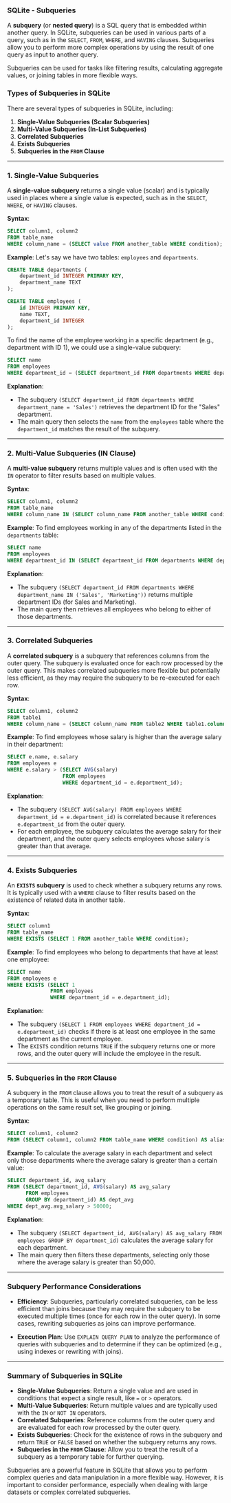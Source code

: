 ### SQLite - Subqueries

A **subquery** (or **nested query**) is a SQL query that is embedded within another query. In SQLite, subqueries can be used in various parts of a query, such as in the `SELECT`, `FROM`, `WHERE`, and `HAVING` clauses. Subqueries allow you to perform more complex operations by using the result of one query as input to another query.

Subqueries can be used for tasks like filtering results, calculating aggregate values, or joining tables in more flexible ways.

### Types of Subqueries in SQLite

There are several types of subqueries in SQLite, including:

1. **Single-Value Subqueries (Scalar Subqueries)**
2. **Multi-Value Subqueries (In-List Subqueries)**
3. **Correlated Subqueries**
4. **Exists Subqueries**
5. **Subqueries in the `FROM` Clause**

---

### 1. **Single-Value Subqueries**

A **single-value subquery** returns a single value (scalar) and is typically used in places where a single value is expected, such as in the `SELECT`, `WHERE`, or `HAVING` clauses.

**Syntax**:
```sql
SELECT column1, column2
FROM table_name
WHERE column_name = (SELECT value FROM another_table WHERE condition);
```

**Example**:
Let's say we have two tables: `employees` and `departments`.

```sql
CREATE TABLE departments (
    department_id INTEGER PRIMARY KEY,
    department_name TEXT
);

CREATE TABLE employees (
    id INTEGER PRIMARY KEY,
    name TEXT,
    department_id INTEGER
);
```

To find the name of the employee working in a specific department (e.g., department with ID 1), we could use a single-value subquery:

```sql
SELECT name
FROM employees
WHERE department_id = (SELECT department_id FROM departments WHERE department_name = 'Sales');
```

**Explanation**: 
- The subquery `(SELECT department_id FROM departments WHERE department_name = 'Sales')` retrieves the department ID for the "Sales" department.
- The main query then selects the `name` from the `employees` table where the `department_id` matches the result of the subquery.

---

### 2. **Multi-Value Subqueries (IN Clause)**

A **multi-value subquery** returns multiple values and is often used with the `IN` operator to filter results based on multiple values. 

**Syntax**:
```sql
SELECT column1, column2
FROM table_name
WHERE column_name IN (SELECT column_name FROM another_table WHERE condition);
```

**Example**:
To find employees working in any of the departments listed in the `departments` table:

```sql
SELECT name
FROM employees
WHERE department_id IN (SELECT department_id FROM departments WHERE department_name IN ('Sales', 'Marketing'));
```

**Explanation**:
- The subquery `(SELECT department_id FROM departments WHERE department_name IN ('Sales', 'Marketing'))` returns multiple department IDs (for Sales and Marketing).
- The main query then retrieves all employees who belong to either of those departments.

---

### 3. **Correlated Subqueries**

A **correlated subquery** is a subquery that references columns from the outer query. The subquery is evaluated once for each row processed by the outer query. This makes correlated subqueries more flexible but potentially less efficient, as they may require the subquery to be re-executed for each row.

**Syntax**:
```sql
SELECT column1, column2
FROM table1
WHERE column_name = (SELECT column_name FROM table2 WHERE table1.column = table2.column);
```

**Example**:
To find employees whose salary is higher than the average salary in their department:

```sql
SELECT e.name, e.salary
FROM employees e
WHERE e.salary > (SELECT AVG(salary) 
                  FROM employees 
                  WHERE department_id = e.department_id);
```

**Explanation**:
- The subquery `(SELECT AVG(salary) FROM employees WHERE department_id = e.department_id)` is correlated because it references `e.department_id` from the outer query.
- For each employee, the subquery calculates the average salary for their department, and the outer query selects employees whose salary is greater than that average.

---

### 4. **Exists Subqueries**

An **`EXISTS` subquery** is used to check whether a subquery returns any rows. It is typically used with a `WHERE` clause to filter results based on the existence of related data in another table.

**Syntax**:
```sql
SELECT column1
FROM table_name
WHERE EXISTS (SELECT 1 FROM another_table WHERE condition);
```

**Example**:
To find employees who belong to departments that have at least one employee:

```sql
SELECT name
FROM employees e
WHERE EXISTS (SELECT 1 
              FROM employees 
              WHERE department_id = e.department_id);
```

**Explanation**:
- The subquery `(SELECT 1 FROM employees WHERE department_id = e.department_id)` checks if there is at least one employee in the same department as the current employee.
- The `EXISTS` condition returns `TRUE` if the subquery returns one or more rows, and the outer query will include the employee in the result.

---

### 5. **Subqueries in the `FROM` Clause**

A subquery in the `FROM` clause allows you to treat the result of a subquery as a temporary table. This is useful when you need to perform multiple operations on the same result set, like grouping or joining.

**Syntax**:
```sql
SELECT column1, column2
FROM (SELECT column1, column2 FROM table_name WHERE condition) AS alias_name;
```

**Example**:
To calculate the average salary in each department and select only those departments where the average salary is greater than a certain value:

```sql
SELECT department_id, avg_salary
FROM (SELECT department_id, AVG(salary) AS avg_salary
      FROM employees
      GROUP BY department_id) AS dept_avg
WHERE dept_avg.avg_salary > 50000;
```

**Explanation**:
- The subquery `(SELECT department_id, AVG(salary) AS avg_salary FROM employees GROUP BY department_id)` calculates the average salary for each department.
- The main query then filters these departments, selecting only those where the average salary is greater than 50,000.

---

### Subquery Performance Considerations

- **Efficiency**: Subqueries, particularly correlated subqueries, can be less efficient than joins because they may require the subquery to be executed multiple times (once for each row in the outer query). In some cases, rewriting subqueries as joins can improve performance.
  
- **Execution Plan**: Use `EXPLAIN QUERY PLAN` to analyze the performance of queries with subqueries and to determine if they can be optimized (e.g., using indexes or rewriting with joins).

---

### Summary of Subqueries in SQLite

- **Single-Value Subqueries**: Return a single value and are used in conditions that expect a single result, like `=` or `>` operators.
- **Multi-Value Subqueries**: Return multiple values and are typically used with the `IN` or `NOT IN` operators.
- **Correlated Subqueries**: Reference columns from the outer query and are evaluated for each row processed by the outer query.
- **Exists Subqueries**: Check for the existence of rows in the subquery and return `TRUE` or `FALSE` based on whether the subquery returns any rows.
- **Subqueries in the `FROM` Clause**: Allow you to treat the result of a subquery as a temporary table for further querying.

Subqueries are a powerful feature in SQLite that allows you to perform complex queries and data manipulation in a more flexible way. However, it is important to consider performance, especially when dealing with large datasets or complex correlated subqueries.
